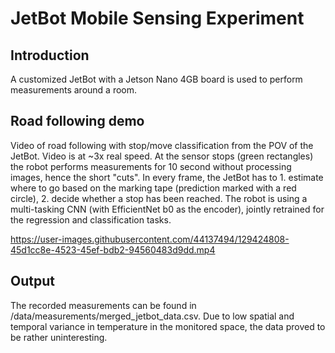 # JetBot Mobile Sensing Experiment

## Introduction
A customized JetBot with a Jetson Nano 4GB board is used to perform measurements around a room.

## Road following demo
Video of road following with stop/move classification from the POV of the JetBot. Video is at ~3x real speed. At the sensor stops (green rectangles) the robot performs measurements for 10 second without processing images, hence the short "cuts".
In every frame, the JetBot has to 1. estimate where to go based on the marking tape (prediction marked with a red circle), 2. decide whether a stop has been reached. The robot is using a multi-tasking CNN (with EfficientNet b0 as the encoder), jointly retrained for the regression and classification tasks.

https://user-images.githubusercontent.com/44137494/129424808-45d1cc8e-4523-45ef-bdb2-94560483d9dd.mp4

## Output
The recorded measurements can be found in /data/measurements/merged_jetbot_data.csv. Due to low spatial and temporal variance in temperature in the monitored space, the data proved to be rather uninteresting.
